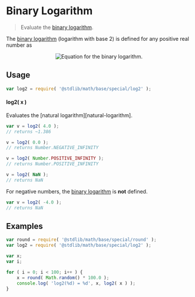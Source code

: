 Binary Logarithm
===

> Evaluate the [binary logarithm][binary-logarithm].

<!-- <intro> -->

The [binary logarithm][binary-logarithm] (logarithm with base 2) is defined for any positive real number as

<!-- <equation class="equation" label="eq:binary_logarithm" align="center" raw="\quad \log_{2} \left( x \right) = y \quad \text{s.t.} \quad 2^y = x" alt="Equation for the binary logarithm."> -->

<div class="equation" align="center" data-raw-text="\quad \log_{2} \left( x \right) = y \quad \text{s.t.} \quad 2^y = x" data-equation="eq:binary_logarithm">
	<img src="" alt="Equation for the binary logarithm.">
	<br>
</div>

<!-- </equation> -->

<!-- </intro> -->

<!-- <usage> -->

## Usage

``` javascript
var log2 = require( '@stdlib/math/base/special/log2' );
```

#### log2( x )

Evaluates the [natural logarithm][natural-logarithm].

``` javascript
var v = log2( 4.0 );
// returns ~1.386

v = log2( 0.0 );
// returns Number.NEGATIVE_INFINITY

v = log2( Number.POSITIVE_INFINITY );
// returns Number.POSITIVE_INFINITY

v = log2( NaN );
// returns NaN
```

For negative numbers, the [binary logarithm][binary-logarithm] is __not__ defined.

``` javascript
var v = log2( -4.0 );
// returns NaN
```

<!-- </usage> -->


<!-- <examples> -->

## Examples

``` javascript
var round = require( '@stdlib/math/base/special/round' );
var log2 = require( '@stdlib/math/base/special/log2' );

var x;
var i;

for ( i = 0; i < 100; i++ ) {
    x = round( Math.random() * 100.0 );
    console.log( 'log2(%d) = %d', x, log2( x ) );
}
```

<!-- </examples> -->


<!-- <links> -->

[binary-logarithm]: https://en.wikipedia.org/wiki/Binary_logarithm

<!-- </links> -->
